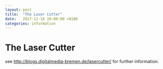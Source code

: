 ```yaml
---
layout: post
title:  "The Laser Cutter"
date:   2017-11-16 10:00:00 +0100
categories: information
---
```


# The Laser Cutter

see http://blogs.digitalmedia-bremen.de/lasercutter/ for further information.

<!--

# Administration
The Laser Cutter is located in room 2 10.050.<br/>
If you want to make an appointment please write an email to [mailto:laser@hfk-bremen.de laser@hfk-bremen.de].<br/>
Check the [http://goo.gl/kOwPy Calendar] for availability.

## Personnel
The Laser Cutter must not be operated without one of the following persons:

* Florian Born
* Lucas Odahara
--
* Jukka Boehm
* Dennis Paul

## Code of Conduct
(draft)


The following steps need to be followed when using the laser cutter.

0 Make sure you have read and signed the 'safety regulations' at least once.

1 Check the laser cutter. If dokument any damages you find.

2 Check the mirrors. There are three mirrors to be checked. If they are dirty or clouded clean them.

3 Check the lense. If it is clouded or dirty clean it.

4 Only use material you know. 

5 Find material in our 'Material Library' [LINK].

6 If you are using a material that is not in the 'Material Library' contribute your settings and experience. Instructions on how to do this are also found in the 'Material Library' [LINK].

7 Check the mirrors. There are three mirrors to be checked. If they are dirty or clouded clean them.

8 Check the lense. If it is clouded or dirty clean it.



## Safety Regulations
(draft)


§1 Following the Rules

§1.1 We understand that we need to precisely follow the rules listed below. Failing to do so will result in being disallowed to use the laser cutter as well as the prototyping laboratory in general.

§1.2 We understand that in failing to follow the rules we might damage the laser cutter and that we will be held liable for any caused damage.

§1.3 We understand that in failing to follow the rules we pose a hazard to ourselves as well as fellow people and that we will be held liable for any caused damage and health issues.


§2 Operation

§2.1 Before every single use of the laser cutter we make sure that the machine as well as the peripheral machines are working properly. The Laboratory provides a list of things to check before using the laser cutter. This list needs to be followed precisely. Among other things the list will include checking the mirrors, checking the lense and checking the filter system.

§2.2 We never deactivate the laser cutters built-in security mechanisms.

§2.3 We never leave the machine alone while it is operating. There is a chance of materials catching fire.


§3 Materials

§3.1 We never cut unknown materials. There are reliable procedures to identify materials. Cutting unknown materials might damage your health.

§3.2 We never cut PVC or Teflon. 

§3.3 We always research material properties. In case of doubt we use a different material.

§3.4 We do not cut food. We understand that the laser cutter s extreme temperatures can cause unwanted transformations in the chemical structure that might render the food inedible or poisonous.

§3.5 We never cut explosives, combustible or inflamable materials.



## Allocation

{{#widget:Google Calendar
|id# 37mks5hr656gbsvsq0pf1cbfvg@group.calendar.google.com
|color# 000000
|showtabs# false
|showcals# false
|showprint# false
|showtz# false
|shownav# false
|showtitle# false
|view# agenda
|height# 300
}}


# Operation

## Material List
We are maintaining a [http://spreadsheets0.google.com/ccc?key# tnZnzgMZuWPOPCwluz8G6ZA&hl# en#gid# 0 list of materials] [http://spreadsheets.google.com/ccc?key# 0At2ek8W3QXAodG5abnpnTVp1V1BPUEN3bHV6OEc2WkE&hl# en] in which we document our experiences. This list also includes materials that are not usable with a laser cutter.

It is absolutely mandatory for you to contribute to this list. If you have found a good preset save it on the laser cutter computer and submit your material research by using this [http://spreadsheets.google.com/viewform?formkey# dG5abnpnTVp1V1BPUEN3bHV6OEc2WkE6MQ form].

-->

<!--
{{#widget:Google Form
|key# po-s58YMwf85Q3UxRzdGOBw
|width# 600
|height# 750
}}

{{#widget:Google Spreadsheet
|key# tnZnzgMZuWPOPCwluz8G6ZA
|width# 500
|height# 300
}}
-->

<!--

# Wichtig
# Einführung in die Laser-Technik
# Dateiformate
## Vorlagen Archiv
# Materialliste
### Kunststoffart ermitteln anhand der Brennprobe
{| border# "0"
| Laserbar
| Kurzzeichen
| Brennverhalten
| Sonstige Merkmale
|-
|Ja
|ABS
|gelbe Flamme, rußt stark, riecht nach Leuchtgas
|zähelastisch, klingt dumpf
|-
|Nein
|CA
|gelbe, sprühende Flamme, tropft, riecht nach Essigsäure und verbrannten Papier
|angenehmer Griff, klingt dumpf
|-
|Nein
|CAB
|gelbe, sprühende Flamme, tropf brennend, riecht nach ranziger Butter
|klingt dumpf
|-
|Ja
|MF
|schwer entflammbar, verkohlt mit weißen Kannten, riecht nach verbranntem Horn
|schwer zerbrechlich, klingt scheppernd (vgl. UF)
|-
|Nein
|PA
|blaue Flamme mit gelblichem Rand, tropft fadenziehend, riecht nach verbrannten Horn
|zähelastisch, unzerbrechlich, klingt dumpf
|-
|Ja
|PC
|gelbe Flamme, erlischt nach Wegnahme der Flamme, rußt, riecht nach Phenol
|zähhart, unzerbrechlich, klingt scheppernd
|-
|Nein
|PE
|helle Flamme mit blauen Kern, tropft brennend ab, Geruch paraffinartig, Dämpfe kaum sichtbar (vgl. PP)
|wachsartige Oberfläche, mit dem Fingernagel  ritzbar, unzerbrechlich, Verarbeitungstemp. >230°C
|-
|Ja
|PF
|schwer entflammbar, gelbe Flamme, verkohlt, riecht nach Phenol und verbrannten Holz
|schwer zerbrechlich, klingt scheppernd
|-
|Nein
|PMMA
|leuchtende Flamme, fruchtiger Geruch, knistert, Tropft
|uneingefärbt glasklar, klingt dumpf
|-
|Ja
|POM
|bläuliche Flamme, tropft, riecht nach Formaldehyd
|unzerbrechlich, klingt scheppernd
|-
|Ja
|PP
|helle Flamme mit blauem Kern, tropft brennend ab, Geruch paraffinartig, Dämpfe kaum sichtbar (vgl. PE)
|nicht mit dem Fingernagel makierbar, unzerbrechlich
|-
|Ja
|PS
|gelbe Flamme, rußt stark, riecht süßlich nach Leuchtgas, tropft brennend ab
|spröde, klingt metallisch blechern
|-
|Ja
|PTFE
|unbrennbar, bei Rotgluht stechender Geruch
|wachsartige Oberfläche
|-
|Ja
|PUR
|gelbe Flamme, stark stechender Geruch
|gummielastisch, Polyurethan-Schaum
|-
|Nein
|PVC-U
|schwer entflammbar, erlischt nach Wegnahme der Flamme, riecht nach Salzsäure, verkohlt
|klingt scheppernd (U #  hart)
|-
|Nein
|PVC-P
|je nach Weichmacher besser brennbar als PVC-U, riecht nach Salzsäure, verkohlt
|gummiartig flexibel, klanglos (P #  Weich)
|-
|Nein
|SAN
|gelbe Flamme, rußt stark, riecht nach Leuchtgas, tropft brennend ab
|zähelastisch
|-
|Nein
|SB
|gelbe Flamme, rußt stark, riecht nach Leuchtgas und Gummi, tropft brennend ab
|nicht so spröde wie PS
|-
|Ja
|UF
|schwer entflammbar, verkohlt mit weißen Kanten, riecht nach Ammoniak
|schwer zerbrechlich, Klingt scheppernd (vgl. MF)
|-
|Ja
|UP
|leuchtende Flamme, verkohlt, rußt, riecht nach Styrol, Glasfaserrückstand
|schwer zerbrechlich, klingt scheppernd
|-
|}

## Umbedingt beachten
## Erfahrungsberichte
-->

<!--
## Helpful Software
### commerical
* [http://laminadesign.com laminadesign] ''Lamina 1.0 makes it easy to fabricate large scale free-form structures from planar (sheet) materials like plastic, metal, or plywood. This fabrication technology can be applied to interior design, building architecture, lighting, signage, clothing, and sculpture.'', quote from laminadesign website
* [http://www.tamasoft.co.jp/pepakura-en pepakura designer] ''Let's maker paper craft models from 3-dimensional data'', quote from tamasoft website
* [http://www.camnetics.com/geartrax GearTrax] ''GearTrax™ provides the designer with an easy to use tool for creating solid models of drive components. Create spur, helical, straight bevel and involute splines with true involute tooth profiles.'', quote from camnetics website

### opensource
* [http://www.thingiverse.com/thing:442 Parametric Papercraft] ''This is a spinoff from my boxotron software. It creates a dxf for a paper box.'', quote from website ( requires python )

## Reference
* [http://www.laserproi.com/engr_prod_model_detail.php?ID# English_060809042219 GCC Spirit 25 Manufacturer Website]
* [http://entropie.digital.udk-berlin.de/wiki/Laser_Cutter Laser Cutter @ UdK]
* [http://www.customlasercutting.com/info/materials Customlaser Cutting Service], collection of cuttable materials ( although they cut teflon?!? ).
* [http://www.123dapp.com/make Autodesk 123D Make] convert 3D into stacked models.

__NOTOC__
-->


